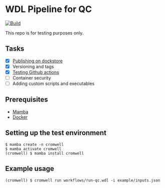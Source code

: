 # WDL Pipeline for QC

[![Build](https://github.com/maurya-anand/wdl-qc/actions/workflows/publish.yml/badge.svg)](https://github.com/maurya-anand/wdl-qc/actions/workflows/publish.yml)

This repo is for testing purposes only.

## Tasks

- [x] [Publishing on dockstore](https://dockstore.org/workflows/github.com/maurya-anand/wdl-qc:feat-wdl-imports)
- [x] Versioning and tags
- [x] [Testing Github actions](https://github.com/users/maurya-anand/packages/container/package/wdl-qc)
- [ ] Container security
- [ ] Adding custom scripts and executables

## Prerequisites

- [Mamba](https://mamba.readthedocs.io/en/latest/index.html)
- [Docker](https://www.docker.com/)

## Setting up the test environment

```{bash}
$ mamba create -n cromwell
$ mamba activate cromwell
(cromwell) $ mamba install cromwell
```

## Example usage

```{bash}
(cromwell) $ cromwell run workflows/run-qc.wdl -i example/inputs.json
```
